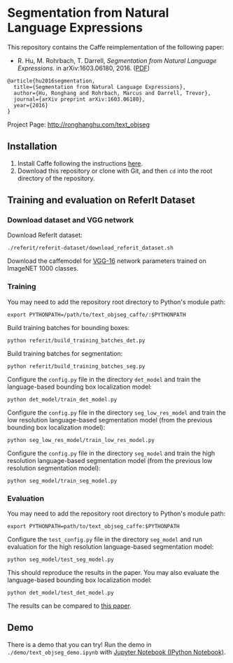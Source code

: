 # Segmentation from Natural Language Expressions
This repository contains the Caffe reimplementation of the following paper:

* R. Hu, M. Rohrbach, T. Darrell, *Segmentation from Natural Language Expressions*. in arXiv:1603.06180, 2016. ([PDF](http://arxiv.org/pdf/1603.06180))
```
@article{hu2016segmentation,
  title={Segmentation from Natural Language Expressions},
  author={Hu, Ronghang and Rohrbach, Marcus and Darrell, Trevor},
  journal={arXiv preprint arXiv:1603.06180},
  year={2016}
}
```

Project Page: http://ronghanghu.com/text_objseg  

## Installation
1. Install Caffe following the instructions [here](http://caffe.berkeleyvision.org/installation.html).
2. Download this repository or clone with Git, and then `cd` into the root directory of the repository.

## Training and evaluation on ReferIt Dataset

### Download dataset and VGG network
Download ReferIt dataset:  
```
./referit/referit-dataset/download_referit_dataset.sh
```
Download the caffemodel for [VGG-16](https://gist.github.com/ksimonyan/211839e770f7b538e2d8#file-readme-md) network parameters trained on ImageNET 1000 classes.

### Training
You may need to add the repository root directory to Python's module path:  
```
export PYTHONPATH=/path/to/text_objseg_caffe/:$PYTHONPATH
```
Build training batches for bounding boxes:  
```
python referit/build_training_batches_det.py
```
Build training batches for segmentation:  
```
python referit/build_training_batches_seg.py
```
Configure the `config.py` file in the directory `det_model` and train the language-based bounding box localization model:  
```
python det_model/train_det_model.py
```
Configure the `config.py` file in the directory `seg_low_res_model` and train the low resolution language-based segmentation model (from the previous bounding box localization model):  
```
python seg_low_res_model/train_low_res_model.py
```
Configure the `config.py` file in the directory `seg_model` and train the high resolution language-based segmentation model (from the previous low resolution segmentation model):  
```
python seg_model/train_seg_model.py
```

### Evaluation
You may need to add the repository root directory to Python's module path:  
```
export PYTHONPATH=path/to/text_objseg_caffe:$PYTHONPATH
```
Configure the `test_config.py` file in the directory `seg_model` and run evaluation for the high resolution language-based segmentation model:  
```
python seg_model/test_seg_model.py
```  
This should reproduce the results in the paper.
You may also evaluate the language-based bounding box localization model:  
```
python det_model/test_det_model.py
```  
The results can be compared to [this paper](http://ronghanghu.com/text_obj_retrieval/).

## Demo
There is a demo that you can try! Run the demo in `./demo/text_objseg_demo.ipynb` with [Jupyter Notebook (IPython Notebook)](http://ipython.org/notebook.html).
